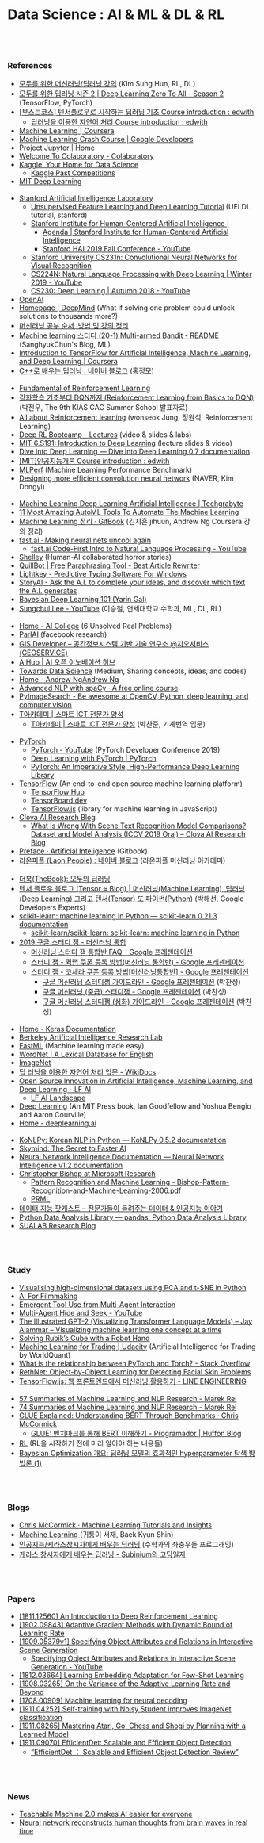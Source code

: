 Data Science : AI & ML & DL & RL
==========


 <br/><br/>


### References
- [모두를 위한 머신러닝/딥러닝 강의](http://hunkim.github.io/ml/) (Kim Sung Hun, RL, DL)
- [모두를 위한 딥러닝 시즌 2 | Deep Learning Zero To All - Season 2](https://deeplearningzerotoall.github.io/season2/) (TensorFlow, PyTorch)
- [[부스트코스] 텐서플로우로 시작하는 딥러닝 기초 Course introduction : edwith](https://www.edwith.org/boostcourse-dl-tensorflow)
    - [딥러닝을 이용한 자연어 처리 Course introduction : edwith](https://www.edwith.org/deepnlp)
- [Machine Learning | Coursera](https://www.coursera.org/learn/machine-learning)
- [Machine Learning Crash Course | Google Developers](https://developers.google.com/machine-learning/crash-course/)
- [Project Jupyter | Home](https://jupyter.org/)
- [Welcome To Colaboratory - Colaboratory](https://colab.research.google.com/)
- [Kaggle: Your Home for Data Science](https://www.kaggle.com/)
    - [Kaggle Past Competitions](http://kagglesolutions.com/)
- [MIT Deep Learning](https://deeplearning.mit.edu/) <br/><br/>
- [Stanford Artificial Intelligence Laboratory](http://ai.stanford.edu/)
    - [Unsupervised Feature Learning and Deep Learning Tutorial](http://deeplearning.stanford.edu/tutorial/) (UFLDL tutorial, stanford)
    - [Stanford Institute for Human-Centered Artificial Intelligence |](https://hai.stanford.edu/)
        - [Agenda | Stanford Institute for Human-Centered Artificial Intelligence](https://hai.stanford.edu/events/2019-fall-conference/agenda)
        - [Stanford HAI 2019 Fall Conference - YouTube](https://www.youtube.com/playlist?list=PLpGHT1n4-mAv0KFPg0dZXOL7_qHUlxj2Z)
    - [Stanford University CS231n: Convolutional Neural Networks for Visual Recognition](http://vision.stanford.edu/teaching/cs231n/)
    - [CS224N: Natural Language Processing with Deep Learning | Winter 2019 - YouTube](https://www.youtube.com/playlist?list=PLoROMvodv4rOhcuXMZkNm7j3fVwBBY42z)
    - [CS230: Deep Learning | Autumn 2018 - YouTube](https://www.youtube.com/playlist?list=PLoROMvodv4rOABXSygHTsbvUz4G_YQhOb)
- [OpenAI](https://openai.com/)
- [Homepage | DeepMind](https://deepmind.com/) (What if solving one problem could unlock solutions to thousands more?)
- [머신러닝 공부 순서, 방법 및 강의 정리](https://gomcine.tistory.com/308)
- [Machine learning 스터디 (20-1) Multi-armed Bandit - README](http://sanghyukchun.github.io/96/) (SanghyukChun's Blog, ML)
- [Introduction to TensorFlow for Artificial Intelligence, Machine Learning, and Deep Learning | Coursera](https://www.coursera.org/learn/introduction-tensorflow)
- [C++로 배우는 딥러닝 : 네이버 블로그](https://blog.naver.com/atelierjpro/220697890605) (홍정모)  <br/><br/>
- [Fundamental of Reinforcement Learning](https://dnddnjs.gitbook.io/rl/) 
- [강화학습 기초부터 DQN까지 (Reinforcement Learning from Basics to DQN)](https://www.slideshare.net/CurtPark1/dqn-reinforcement-learning-from-basics-to-dqn?fbclid=IwAR1h3TzAbHjvrqQASWoS_CzoQRNVhcBmDEYsdY9xjO1rVEQMTXfUS0pVjmw) (박진우, The 9th KIAS CAC Summer School 발표자료)
- [All about Reinforcement learning](https://wonseokjung.github.io/) (wonseok Jung, 정원석, Reinforcement Learning)
- [Deep RL Bootcamp - Lectures](https://sites.google.com/view/deep-rl-bootcamp/lectures?fbclid=IwAR0HNAcMkAbAnP5LaRopCCIJg_-wSUSmQdbxpgSJM0gTwODnHLzKj3oBcNw)  (video & slides & labs)
- [MIT 6.S191: Introduction to Deep Learning](http://introtodeeplearning.com/) (lecture slides & video)
- [Dive into Deep Learning — Dive into Deep Learning 0.7 documentation](https://d2l.ai/)
- [[MIT]인공지능개론 Course introduction : edwith](https://www.edwith.org/mitai)
- [MLPerf](https://mlperf.org/) (Machine Learning Performance Benchmark)
- [Designing more efficient convolution neural network](https://www.slideshare.net/NaverEngineering/designing-more-efficient-convolution-neural-network-122869307) (NAVER, Kim Dongyi)  <br/><br/>
- [Machine Learning Deep Learning Artificial Intelligence | Techgrabyte](https://techgrabyte.com/)
- [11 Most Amazing AutoML Tools To Automate The Machine Learning](https://techgrabyte.com/11-automl-tools-automate-machine-learning/)
- [Machine Learning 정리 · GitBook](http://soopsaram.com/ml/) (김지훈 jihuun, Andrew Ng Coursera 강의 정리) 
- [fast.ai · Making neural nets uncool again](https://www.fast.ai/)
    - [fast.ai Code-First Intro to Natural Language Processing - YouTube](https://www.youtube.com/playlist?list=PLtmWHNX-gukKocXQOkQjuVxglSDYWsSh9)
- [Shelley](http://shelley.ai/) (Human-AI collaborated horror stories)
- [QuillBot | Free Paraphrasing Tool - Best Article Rewriter](https://quillbot.com/)
- [Lightkey - Predictive Typing Software For Windows](https://www.lightkey.io/)
- [StoryAI - Ask the A.I. to complete your ideas, and discover which text the A.I. generates](https://storyai.botsociety.io/show/40599vcejzxsvxvb)
- [Bayesian Deep Learning 101 (Yarin Gal)](http://bdl101.ml/)
- [Sungchul Lee - YouTube](https://www.youtube.com/user/sungchulyonseiackr/playlists) (이승철, 연세대학교 수학과, ML, DL, RL)  <br/><br/> 
- [Home - AI College](http://aic.yangjaehub.com/) (6 Unsolved Real Problems)
- [ParlAI](https://parl.ai/) (facebook research)
- [GIS Developer – 공간정보시스템 기반 기술 연구소 @지오서비스(GEOSERVICE)](http://www.gisdeveloper.co.kr/)
- [AIHub | AI 오픈 이노베이션 허브](http://aihub.or.kr/)
- [Towards Data Science](https://towardsdatascience.com/) (Medium, Sharing concepts, ideas, and codes)
- [Home - Andrew NgAndrew Ng](https://www.andrewng.org/)
- [Advanced NLP with spaCy · A free online course](https://course.spacy.io/) 
- [PyImageSearch - Be awesome at OpenCV, Python, deep learning, and computer vision](https://www.pyimagesearch.com/)
- [T아카데미 | 스마트 ICT 전문가 양성](https://tacademy.skplanet.com/frontMain.action)
    - [T아카데미 | 스마트 ICT 전문가 양성](https://tacademy.skplanet.com/live/player/onlineLectureDetail.action?seq=165) (박찬준, 기계번역 입문)  <br/><br/>
- [PyTorch](https://pytorch.org/)
    - [PyTorch - YouTube](https://www.youtube.com/channel/UCWXI5YeOsh03QvJ59PMaXFw/videos) (PyTorch Developer Conference 2019)
    - [Deep Learning with PyTorch | PyTorch](https://pytorch.org/deep-learning-with-pytorch)
    - [PyTorch: An Imperative Style, High-Performance Deep Learning Library](https://papers.nips.cc/paper/9015-pytorch-an-imperative-style-high-performance-deep-learning-library)
- [TensorFlow](https://www.tensorflow.org/) (An end-to-end open source machine learning platform)
    - [TensorFlow Hub](https://tfhub.dev/)
    - [TensorBoard.dev](https://tensorboard.dev/)
    - [TensorFlow.js](https://www.tensorflow.org/js) (library for machine learning in JavaScript)
- [Clova AI Research Blog](https://clova-ai.blog/)
    - [What Is Wrong With Scene Text Recognition Model Comparisons? Dataset and Model Analysis (ICCV 2019 Oral) – Clova AI Research Blog](https://clova-ai.blog/2019/09/04/what-is-wrong-with-scene-text-recognition-model-comparisons-dataset-and-model-analysis-iccv-2019-oral/)
- [Preface · Artificial Inteligence](https://leonardoaraujosantos.gitbooks.io/artificial-inteligence/content/) (Gitbook)
- [라온피플 (Laon People) : 네이버 블로그](https://laonple.blog.me/220463627091) (라온피플 머신러닝 아카데미)  <br><br>
- [더북(TheBook): 모두의 딥러닝](https://thebook.io/006958/)
- [텐서 플로우 블로그 (Tensor ≈ Blog) | 머신러닝(Machine Learning), 딥러닝(Deep Learning) 그리고 텐서(Tensor) 또 파이썬(Python)](https://tensorflow.blog/) (박해선, Google Developers Experts)
- [scikit-learn: machine learning in Python — scikit-learn 0.21.3 documentation](https://scikit-learn.org/stable/)
    - [scikit-learn/scikit-learn: scikit-learn: machine learning in Python](https://github.com/scikit-learn/scikit-learn)
- [2019 구글 스터디 잼 - 머신러닝 통합](https://sites.google.com/view/studyjamkr/ml_integrated?authuser=0)
    - [머신러닝 스터디 잼 통합반 FAQ - Google 프레젠테이션](https://docs.google.com/presentation/d/1-GnsWSo5p-e0bwsJMyB5qdLI9OYxJqTiLD0sK-cU42Y/edit)
    - [스터디 잼 - 퀵랩 쿠폰 등록 방법(머신러닝 통합반) - Google 프레젠테이션](https://docs.google.com/presentation/d/14nbQCrK0E8Z4i4aRBKGSEvhAZVWS-GaCXyyd2RlGURw/edit)
    - [스터디 잼 - 코세라 쿠폰 등록 방법[머신러닝통합반] - Google 프레젠테이션](https://docs.google.com/presentation/d/1-jcsQRPslSmBc3A30XWgFVc0oZx76B0IobmDLpMHZTE/edit)
        - [구글 머신러닝 스터디잼 가이드라인 - Google 프레젠테이션](https://docs.google.com/presentation/d/1B7Xsqw6pZei0E7PTvRw-c3mCPQnb3grm5JWMAtqlYhA/edit) (박찬성)
        - [구글 머신러닝 (중급) 스터디잼 - Google 프레젠테이션](https://docs.google.com/presentation/d/1wogLNNAOhlzHmFe6GTurpV7evbNkiKY9A4LteIDgYcw/edit) (박찬성)
        - [구글 머신러닝 스터디잼 (심화)  가이드라인 - Google 프레젠테이션](https://docs.google.com/presentation/d/13Qn9wWMvwHtzoYjv3HGs9p6OR4vT3XRJbHlTrv0KASE/edit) (박찬성)  <br><br>
- [Home - Keras Documentation](https://keras.io/)
- [Berkeley Artificial Intelligence Research Lab](https://bair.berkeley.edu/)
- [FastML](http://fastml.com/) (Machine learning made easy)
- [WordNet | A Lexical Database for English](https://wordnet.princeton.edu/)
- [ImageNet](http://www.image-net.org/)
- [딥 러닝을 이용한 자연어 처리 입문 - WikiDocs](https://wikidocs.net/book/2155)
- [Open Source Innovation in Artificial Intelligence, Machine Learning, and Deep Learning - LF AI](https://lfai.foundation/)
    - [LF AI Landscape](https://landscape.lfai.foundation/)
- [Deep Learning](https://www.deeplearningbook.org/) (An MIT Press book, Ian Goodfellow and Yoshua Bengio and Aaron Courville)
- [Home - deeplearning.ai](https://www.deeplearning.ai/)  <br><br>
- [KoNLPy: Korean NLP in Python — KoNLPy 0.5.2 documentation](http://konlpy.org/en/latest/)
- [Skymind: The Secret to Faster AI](https://skymind.ai/)
- [Neural Network Intelligence Documentation — Neural Network Intelligence v1.2 documentation](https://nni.readthedocs.io/en/latest/)
- [Christopher Bishop at Microsoft Research](https://www.microsoft.com/en-us/research/people/cmbishop/)
    - [Pattern Recognition and Machine Learning - Bishop-Pattern-Recognition-and-Machine-Learning-2006.pdf](https://www.microsoft.com/en-us/research/uploads/prod/2006/01/Bishop-Pattern-Recognition-and-Machine-Learning-2006.pdf)
    - [PRML](http://norman3.github.io/prml/)
- [데이터 지능 팟캐스트 – 전문가들이 들려주는 데이터 & 인공지능 이야기](http://data-intelligence.io/)
- [Python Data Analysis Library — pandas: Python Data Analysis Library](https://pandas.pydata.org/)
- [SUALAB Research Blog](http://research.sualab.com/)


 <br><br>


### Study
- [Visualising high-dimensional datasets using PCA and t-SNE in Python](https://towardsdatascience.com/visualising-high-dimensional-datasets-using-pca-and-t-sne-in-python-8ef87e7915b)
- [AI For Filmmaking](https://rsomani95.github.io/ai-film-1.html)
- [Emergent Tool Use from Multi-Agent Interaction](https://openai.com/blog/emergent-tool-use/)
- [Multi-Agent Hide and Seek - YouTube](https://www.youtube.com/watch?v=kopoLzvh5jY&feature=youtu.be)
- [The Illustrated GPT-2 (Visualizing Transformer Language Models) – Jay Alammar – Visualizing machine learning one concept at a time](http://jalammar.github.io/illustrated-gpt2/)
- [Solving Rubik’s Cube with a Robot Hand](https://openai.com/blog/solving-rubiks-cube/)
- [Machine Learning for Trading | Udacity](https://www.udacity.com/course/machine-learning-for-trading--ud501) (Artificial Intelligence for Trading by WorldQuant)
- [What is the relationship between PyTorch and Torch? - Stack Overflow](https://stackoverflow.com/questions/44371560/what-is-the-relationship-between-pytorch-and-torch)
- [RethNet: Object-by-Object Learning for Detecting Facial Skin Problems](https://www.notion.so/RethNet-Object-by-Object-Learning-for-Detecting-Facial-Skin-Problems-da466d39dfe04450b98fdb6d932df52a)
- [TensorFlow.js: 웹 프론트엔드에서 머신러닝 활용하기 - LINE ENGINEERING](https://engineering.linecorp.com/ko/blog/tensorflow-js/)  <br><br>
- [57 Summaries of Machine Learning and NLP Research - Marek Rei](http://www.marekrei.com/blog/paper-summaries/)
- [74 Summaries of Machine Learning and NLP Research - Marek Rei](http://www.marekrei.com/blog/74-summaries-of-machine-learning-and-nlp-research/)
- [GLUE Explained: Understanding BERT Through Benchmarks · Chris McCormick](https://mccormickml.com/2019/11/05/GLUE/)
    - [GLUE: 벤치마크를 통해 BERT 이해하기 - Programador | Huffon Blog](https://huffon.github.io/2019/11/16/glue/)
- [RL](https://norman3.github.io/rl/) (RL을 시작하기 전에 미리 알아야 하는 내용들)
- [Bayesian Optimization 개요: 딥러닝 모델의 효과적인 hyperparameter 탐색 방법론 (1)](http://research.sualab.com/introduction/practice/2019/02/19/bayesian-optimization-overview-1.html)


 <br><br>



### Blogs
- [Chris McCormick · Machine Learning Tutorials and Insights](https://mccormickml.com/)
- [Machine Learning ](https://bkshin.tistory.com/category/Machine%20Learning) (귀퉁이 서재, Baek Kyun Shin)
- [인공지능/케라스창시자에게 배우는 딥러닝](https://ssungkang.tistory.com/category/%EC%9D%B8%EA%B3%B5%EC%A7%80%EB%8A%A5/%EC%BC%80%EB%9D%BC%EC%8A%A4%EC%B0%BD%EC%8B%9C%EC%9E%90%EC%97%90%EA%B2%8C%20%EB%B0%B0%EC%9A%B0%EB%8A%94%20%EB%94%A5%EB%9F%AC%EB%8B%9D) (수학과의 좌충우돌 프로그래밍)
- [케라스 창시자에게 배우는 딥러닝 - Subinium의 코딩일지](https://subinium.github.io/Keras/)


 <br><br>


### Papers
- [[1811.12560] An Introduction to Deep Reinforcement Learning](https://arxiv.org/abs/1811.12560) 
- [[1902.09843] Adaptive Gradient Methods with Dynamic Bound of Learning Rate](https://arxiv.org/abs/1902.09843)
- [[1909.05379v1] Specifying Object Attributes and Relations in Interactive Scene Generation](https://arxiv.org/abs/1909.05379v1)
    - [Specifying Object Attributes and Relations in Interactive Scene Generation - YouTube](https://www.youtube.com/watch?v=V2v0qEPsjr0)
- [[1812.03664] Learning Embedding Adaptation for Few-Shot Learning](https://arxiv.org/abs/1812.03664)
- [[1908.03265] On the Variance of the Adaptive Learning Rate and Beyond](https://arxiv.org/abs/1908.03265)
- [[1708.00909] Machine learning for neural decoding](https://arxiv.org/abs/1708.00909)
- [[1911.04252] Self-training with Noisy Student improves ImageNet classification](https://arxiv.org/abs/1911.04252)
- [[1911.08265] Mastering Atari, Go, Chess and Shogi by Planning with a Learned Model](https://arxiv.org/abs/1911.08265)
- [[1911.09070] EfficientDet: Scalable and Efficient Object Detection](https://arxiv.org/abs/1911.09070)
    - [“EfficientDet ： Scalable and Efficient Object Detection Review”](https://hoya012.github.io/blog/EfficientDet-Review/)


 <br><br>


### News
- [Teachable Machine 2.0 makes AI easier for everyone](https://blog.google/technology/ai/teachable-machine)
- [Neural network reconstructs human thoughts from brain waves in real time](https://techxplore.com/news/2019-10-neural-network-reconstructs-human-thoughts.html)


 <br><br>




